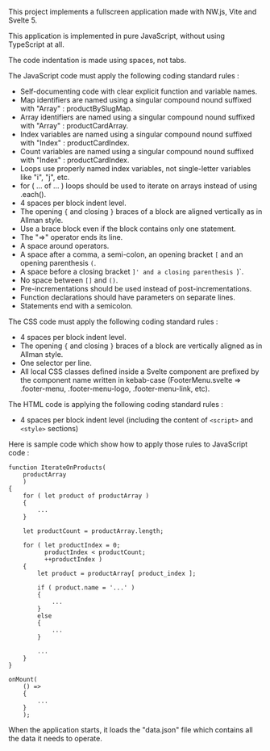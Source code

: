 This project implements a fullscreen application made with NW.js, Vite and Svelte 5.

This application is implemented in pure JavaScript, without using TypeScript at all.

The code indentation is made using spaces, not tabs.

The JavaScript code must apply the following coding standard rules :

-   Self-documenting code with clear explicit function and variable names.
-   Map identifiers are named using a singular compound nound suffixed with "Array" : productBySlugMap.
-   Array identifiers are named using a singular compound nound suffixed with "Array" : productCardArray.
-   Index variables are named using a singular compound nound suffixed with "Index" : productCardIndex.
-   Count variables are named using a singular compound nound suffixed with "Index" : productCardIndex.
-   Loops use properly named index variables, not single-letter variables like "i", "j", etc.
-   for ( ... of ... ) loops should be used to iterate on arrays instead of using .each().
-   4 spaces per block indent level.
-   The opening  `{` and closing `}` braces of a block are aligned vertically as in Allman style.
-   Use a brace block even if the block contains only one statement.
-   The "=>" operator ends its line.
-   A space around operators.
-   A space after a comma, a semi-colon, an opening bracket `[` and an opening parenthesis `(`.
-   A space before a closing bracket `]' and a closing parenthesis `)`.
-   No space between `[]` and `()`.
-   Pre-incrementations should be used instead of post-incrementations.
-   Function declarations should have parameters on separate lines.
-   Statements end with a semicolon.

The CSS code must apply the following coding standard rules :

-   4 spaces per block indent level.
-   The opening  `{` and closing `}` braces of a block are vertically aligned as in Allman style.
-   One selector per line.
-   All local CSS classes defined inside a Svelte component are prefixed by the component name written in kebab-case (FooterMenu.svelte => .footer-menu, .footer-menu-logo, .footer-menu-link, etc).

The HTML code is applying the following coding standard rules :

-   4 spaces per block indent level (including the content of `<script>` and `<style>` sections)

Here is sample code which show how to apply those rules to JavaScript code :

```
function IterateOnProducts(
    productArray
    )
{
    for ( let product of productArray )
    {
        ...
    }

    let productCount = productArray.length;

    for ( let productIndex = 0;
          productIndex < productCount;
          ++productIndex )
    {
        let product = productArray[ product_index ];

        if ( product.name = '...' )
        {
            ...
        }
        else
        {
            ...
        }

        ...
    }
}

onMount(
    () => 
    {
        ...
    }
    );
```

When the application starts, it loads the "data.json" file which contains all the data it needs to operate.
